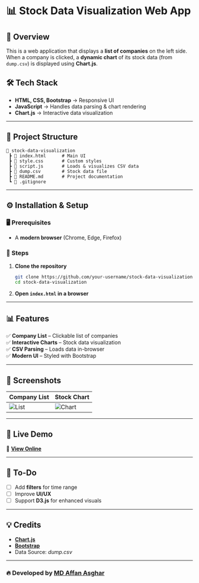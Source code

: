 # 📊 Stock Data Visualization Web App  

## 🚀 Overview  
This is a web application that displays a **list of companies** on the left side. When a company is clicked, a **dynamic chart** of its stock data (from `dump.csv`) is displayed using **Chart.js**.  

## 🛠️ Tech Stack  

- **HTML, CSS, Bootstrap** → Responsive UI  
- **JavaScript** → Handles data parsing & chart rendering  
- **Chart.js** → Interactive data visualization  

---

## 📂 Project Structure  

```
📂 stock-data-visualization
 ┣ 📜 index.html      # Main UI
 ┣ 📜 style.css       # Custom styles
 ┣ 📜 script.js       # Loads & visualizes CSV data
 ┣ 📜 dump.csv        # Stock data file
 ┣ 📜 README.md       # Project documentation
 ┗ 📜 .gitignore
```

---

## ⚙️ Installation & Setup  

### 🖥️ Prerequisites  
- A **modern browser** (Chrome, Edge, Firefox)  

### 🔧 Steps  

1. **Clone the repository**  
   ```sh
   git clone https://github.com/your-username/stock-data-visualization.git
   cd stock-data-visualization
   ```

2. **Open `index.html` in a browser**  

---

## 📊 Features  

✅ **Company List** – Clickable list of companies  
✅ **Interactive Charts** – Stock data visualization  
✅ **CSV Parsing** – Loads data in-browser  
✅ **Modern UI** – Styled with Bootstrap  

---

## 📸 Screenshots  

| Company List | Stock Chart |
|-------------|------------|
| ![List](assets/list.png) | ![Chart](assets/chart.png) |

---

## 🚀 Live Demo  
🔗 **[View Online](https://affancoder.github.io/stock-data-visualization/)**  

---

## 📌 To-Do  

- [ ] Add **filters** for time range  
- [ ] Improve **UI/UX**  
- [ ] Support **D3.js** for enhanced visuals  

---

## 💡 Credits  

- **[Chart.js](https://www.chartjs.org/)**  
- **[Bootstrap](https://getbootstrap.com/)**  
- Data Source: *dump.csv*  

---

### 🔥 Developed by **[MD Affan Asghar](https://github.com/affancoder)**  
